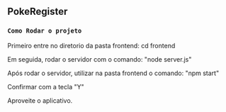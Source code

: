 ## PokeRegister

### `Como Rodar o projeto`

Primeiro entre no diretorio da pasta frontend: cd frontend

Em seguida, rodar o servidor com o comando: "node server.js"

Após rodar o servidor, utilizar na pasta frontend o comando: "npm start"

Confirmar com a tecla "Y"

Aproveite o aplicativo.


